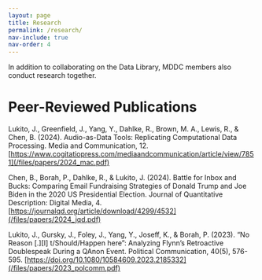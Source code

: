 ```yaml
---
layout: page
title: Research
permalink: /research/
nav-include: true
nav-order: 4
---
```


In addition to collaborating on the Data Library, MDDC members also conduct research together.

# Peer-Reviewed Publications

Lukito, J., Greenfield, J., Yang, Y., Dahlke, R., Brown, M. A., Lewis, R., & Chen, B. (2024). Audio-as-Data Tools: Replicating Computational Data Processing. Media and Communication, 12. [https://www.cogitatiopress.com/mediaandcommunication/article/view/7851](/files/papers/2024_mac.pdf)

Chen, B., Borah, P., Dahlke, R., & Lukito, J. (2024). Battle for Inbox and Bucks: Comparing Email Fundraising Strategies of Donald Trump and Joe Biden in the 2020 US Presidential Election. Journal of Quantitative Description: Digital Media, 4. [https://journalqd.org/article/download/4299/4532](/files/papers/2024_jqd.pdf)

Lukito, J., Gursky, J., Foley, J., Yang, Y., Joseff, K., & Borah, P. (2023). “No Reason [.][I] t/Should/Happen here”: Analyzing Flynn’s Retroactive Doublespeak During a QAnon Event. Political Communication, 40(5), 576-595. [https://doi.org/10.1080/10584609.2023.2185332](/files/papers/2023_polcomm.pdf)

